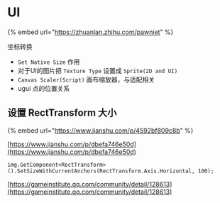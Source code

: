 # UI



{% embed url="https://zhuanlan.zhihu.com/pawniet" %}

坐标转换

* `Set Native Size` 作用
* 对于UI的图片把 `Texture Type` 设置成 `Sprite(2D and UI)`
* `Canvas Scaler(Script)` 画布缩放器，与适配相关
* ugui 点的位置关系

## 设置 RectTransform 大小

{% embed url="https://www.jianshu.com/p/4592bf809c8b" %}

[https://www.jianshu.com/p/dbefa746e50d](https://www.jianshu.com/p/dbefa746e50d)

```text
img.GetComponent<RectTransform>().SetSizeWithCurrentAnchors(RectTransform.Axis.Horizontal, 100);
```

[https://gameinstitute.qq.com/community/detail/128613](https://gameinstitute.qq.com/community/detail/128613)

